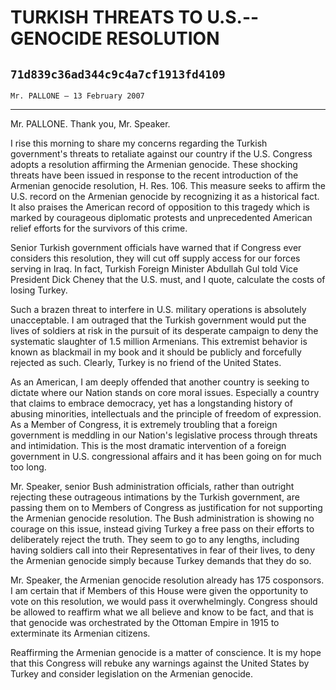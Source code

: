 # TURKISH THREATS TO U.S.--GENOCIDE RESOLUTION
## `71d839c36ad344c9c4a7cf1913fd4109`
`Mr. PALLONE — 13 February 2007`

---


Mr. PALLONE. Thank you, Mr. Speaker.

I rise this morning to share my concerns regarding the Turkish 
government's threats to retaliate against our country if the U.S. 
Congress adopts a resolution affirming the Armenian genocide. These 
shocking threats have been issued in response to the recent 
introduction of the Armenian genocide resolution, H. Res. 106. This 
measure seeks to affirm the U.S. record on the Armenian genocide by 
recognizing it as a historical fact. It also praises the American 
record of opposition to this tragedy which is marked by courageous 
diplomatic protests and unprecedented American relief efforts for the 
survivors of this crime.

Senior Turkish government officials have warned that if Congress ever 
considers this resolution, they will cut off supply access for our 
forces serving in Iraq. In fact, Turkish Foreign Minister Abdullah Gul 
told Vice President Dick Cheney that the U.S. must, and I quote, 
calculate the costs of losing Turkey.

Such a brazen threat to interfere in U.S. military operations is 
absolutely unacceptable. I am outraged that the Turkish government 
would put the lives of soldiers at risk in the pursuit of its desperate 
campaign to deny the systematic slaughter of 1.5 million Armenians. 
This extremist behavior is known as blackmail in my book and it should 
be publicly and forcefully rejected as such. Clearly, Turkey is no 
friend of the United States.

As an American, I am deeply offended that another country is seeking 
to dictate where our Nation stands on core moral issues. Especially a 
country that claims to embrace democracy, yet has a longstanding 
history of abusing minorities, intellectuals and the principle of 
freedom of expression. As a Member of Congress, it is extremely 
troubling that a foreign government is meddling in our Nation's 
legislative process through threats and intimidation. This is the most 
dramatic intervention of a foreign government in U.S. congressional 
affairs and it has been going on for much too long.

Mr. Speaker, senior Bush administration officials, rather than 
outright rejecting these outrageous intimations by the Turkish 
government, are passing them on to Members of Congress as justification 
for not supporting the Armenian genocide resolution. The Bush 
administration is showing no courage on this issue, instead giving 
Turkey a free pass on their efforts to deliberately reject the truth. 
They seem to go to any lengths, including having soldiers call into 
their Representatives in fear of their lives, to deny the Armenian 
genocide simply because Turkey demands that they do so.

Mr. Speaker, the Armenian genocide resolution already has 175 
cosponsors. I am certain that if Members of this House were given the 
opportunity to vote on this resolution, we would pass it 
overwhelmingly. Congress should be allowed to reaffirm what we all 
believe and know to be fact, and that is that genocide was orchestrated 
by the Ottoman Empire in 1915 to exterminate its Armenian citizens.

Reaffirming the Armenian genocide is a matter of conscience. It is my 
hope that this Congress will rebuke any warnings against the United 
States by Turkey and consider legislation on the Armenian genocide.
